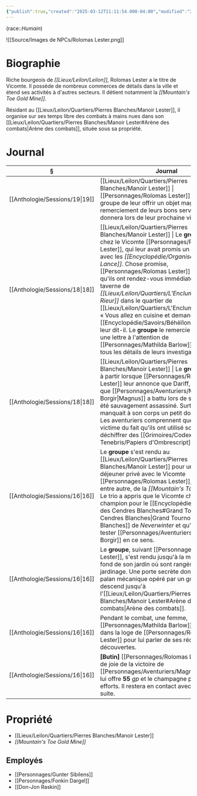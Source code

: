 ```yaml
---
{"publish":true,"created":"2025-03-12T11:11:54.000-04:00","modified":"2025-03-12T11:11:54.000-04:00","cssclasses":""}
---
```



(race::*Humain*)

![[Source/Images de NPCs/Rolomas Lester.png]]

# Biographie

Riche bourgeois de *[[Lieux/Leilon/Leilon]]*, Rolomas Lester a le titre de Vicomte. Il possède de nombreux commerces de détails dans la ville et étend ses activités à d'autres secteurs. Il détient notamment la *[[Mountain's Toe Gold Mine]]*.

Résidant au [[Lieux/Leilon/Quartiers/Pierres Blanches/Manoir Lester]], il organise sur ses temps libre des combats à mains nues dans son [[Lieux/Leilon/Quartiers/Pierres Blanches/Manoir Lester#Arène des combats\|Arène des combats]], située sous sa propriété.


# Journal

| §                                 | Journal                                                                                                                                                                                                                                                                                                                                                                                                                                                                                                                              |
| --------------------------------- | ------------------------------------------------------------------------------------------------------------------------------------------------------------------------------------------------------------------------------------------------------------------------------------------------------------------------------------------------------------------------------------------------------------------------------------------------------------------------------------------------------------------------------------ |
| [[Anthologie/Sessions/19\|19]] | [[Lieux/Leilon/Quartiers/Pierres Blanches/Manoir Lester]] \| [[Personnages/Rolomas Lester]] promet au groupe de leur offrir un objet magique en remerciement de leurs bons services. Il leur donnera lors de leur prochaine visite.                                                                                                                                                                                                                                                                                                                                                      |
| [[Anthologie/Sessions/18\|18]] | [[Lieux/Leilon/Quartiers/Pierres Blanches/Manoir Lester]] \| Le **groupe** se rend chez le Vicomte [[Personnages/Rolomas Lester]], qui leur avait promis un rendez-vous avec les *[[Encyclopédie/Organisations/Fer de Lance]]*. Chose promise, [[Personnages/Rolomas Lester]] leur indique qu'ils ont rendez-vous immédiatement à la taverne de *[[Lieux/Leilon/Quartiers/L'Enclume/L'Agneau Rieur]]* dans le quartier de [[Lieux/Leilon/Quartiers/L'Enclume/L'Enclume]]. « Vous allez en cuisine et demandez le [[Encyclopédie/Savoirs/Béhèïlon]] spécial », leur dit-il. Le **groupe** le remercie et lui donne une lettre à l'attention de [[Personnages/Mathilda Barlow]], contenant tous les détails de leurs investigations. |
| [[Anthologie/Sessions/18\|18]] | [[Lieux/Leilon/Quartiers/Pierres Blanches/Manoir Lester]] \| Le **groupe** s'apprête à partir lorsque [[Personnages/Rolomas Lester]] leur annonce que Dariff, le combattant que [[Personnages/Aventuriers/Magnus Borgir\|Magnus]] a battu lors de son combat, a été sauvagement assassiné. Surtout, il manquait à son corps un petit doigt, sectionné. Les aventuriers comprennent que Dariff a été victime du fait qu'ils ont utilisé son sang pour déchiffrer des [[Grimoires/Codex Tenebris/Papiers d'Ombrescript]].                                                                                                                   |
| [[Anthologie/Sessions/16\|16]] | Le **groupe** s'est rendu au [[Lieux/Leilon/Quartiers/Pierres Blanches/Manoir Lester]] pour un petit-déjeuner privé avec le Vicomte [[Personnages/Rolomas Lester]], propriétaire, entre autre, de la *[[Mountain's Toe Gold Mine]]*. Le trio a appris que le Vicomte cherchait son champion pour le [[Encyclopédie/Folklore/Fête des Cendres Blanches#Grand Tournoi des Cendres Blanches\|Grand Tournoi des Cendres Blanches]] de *Neverwinter* et qu'il souhaite tester [[Personnages/Aventuriers/Magnus Borgir]] en ce sens.                                                                                                         |
| [[Anthologie/Sessions/16\|16]] | Le **groupe**, suivant [[Personnages/Rolomas Lester]], s'est rendu jusqu'à la maisonnette du fond de son jardin où sont rangés les outils de jardinage. Une porte secrète donne sur un palan mécanique opéré par un gnome, qui descend jusqu'à l'[[Lieux/Leilon/Quartiers/Pierres Blanches/Manoir Lester#Arène des combats\|Arène des combats]].                                                                                                                                                                                                                                         |
| [[Anthologie/Sessions/16\|16]] | Pendant le combat, une femme, [[Personnages/Mathilda Barlow]], s'est installée dans la loge de [[Personnages/Rolomas Lester]] pour lui parler de ses récentes découvertes.                                                                                                                                                                                                                                                                                                                                                                                   |
| [[Anthologie/Sessions/16\|16]] | **[Butin]** [[Personnages/Rolomas Lester]] est fou de joie de la victoire de [[Personnages/Aventuriers/Magnus Borgir]] et lui offre **55** *gp* et le champagne pour ses efforts. Il restera en contact avec lui pour la suite.                                                                                                                                                                                                                                                                                                                                          |


# Propriété

- [[Lieux/Leilon/Quartiers/Pierres Blanches/Manoir Lester]]
- *[[Mountain's Toe Gold Mine]]*

## Employés

- [[Personnages/Gunter Sibilens]]
- [[Personnages/Fonkin Dargel]]
- [[Don-Jon Raskin]]